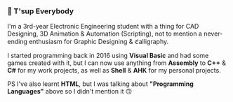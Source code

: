 ### :wave: T'sup Everybody

I'm a 3rd-year Electronic Engineering student with a thing for CAD Designing, 3D Animation & Automation (Scripting), not to mention a never-ending enthusiasm for Graphic Designing & ℭalligraphy.

I started programming back in 2016 using **Visual Basic** and had some games created with it, but I can now use anything from **Assembly** to **C++** & **C#** for my work projects, as well as **Shell** & **AHK** for my personal projects.

PS I've also learnt **HTML**, but I was talking about **"Programming Languages"** above so I didn't mention it 🙃
